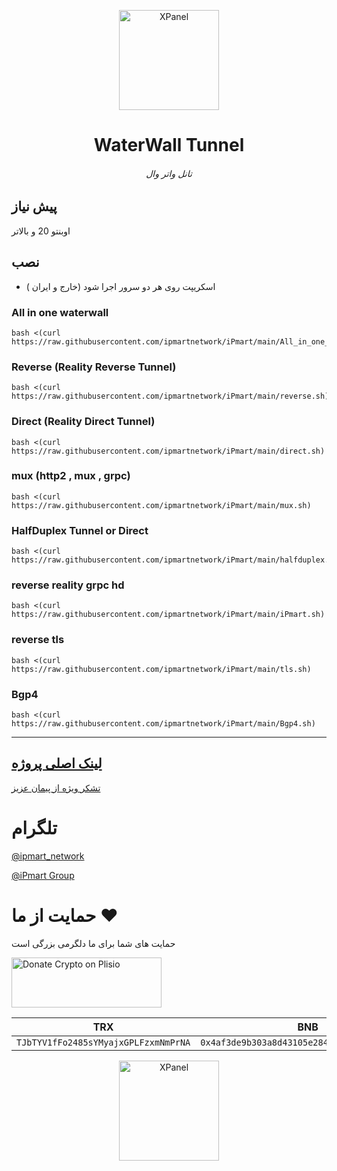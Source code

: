 <p align="center">
<picture>
<img width="160" height="160"  alt="XPanel" src="https://github.com/iPmartNetwork/iPmart-SSH/blob/main/images/logo.png">
</picture>
  </p> 
<p align="center">
<h1 align="center"/>WaterWall Tunnel</h1>
<h6 align="center"> تانل واتر وال <h6>
</p>

## پیش نیاز

اوبنتو 20 و بالاتر


## نصب

- اسکریپت روی هر دو سرور اجرا شود (خارج و ایران )

### All in one waterwall


```
bash <(curl https://raw.githubusercontent.com/ipmartnetwork/iPmart/main/All_in_one_waterwall.sh)

```



### Reverse (Reality Reverse Tunnel)

```
bash <(curl https://raw.githubusercontent.com/ipmartnetwork/iPmart/main/reverse.sh)

```

### Direct (Reality Direct Tunnel)


```
bash <(curl https://raw.githubusercontent.com/ipmartnetwork/iPmart/main/direct.sh)

```

### mux (http2 , mux , grpc)


```
bash <(curl https://raw.githubusercontent.com/ipmartnetwork/iPmart/main/mux.sh)

```


### HalfDuplex Tunnel or Direct


```
bash <(curl https://raw.githubusercontent.com/ipmartnetwork/iPmart/main/halfduplex.sh)

```


### reverse reality grpc hd


```
bash <(curl https://raw.githubusercontent.com/ipmartnetwork/iPmart/main/iPmart.sh)

```


### reverse tls


```
bash <(curl https://raw.githubusercontent.com/ipmartnetwork/iPmart/main/tls.sh)

```

### Bgp4

```
bash <(curl https://raw.githubusercontent.com/ipmartnetwork/iPmart/main/Bgp4.sh)

```

---

[لینک اصلی پروژه](https://github.com/radkesvat/WaterWall)
---

[تشکر ویژه از پیمان عزیز](https://github.com/Ptechgithub)












# تلگرام

[@ipmart_network](https://t.me/ipmart_network)

[@iPmart Group](https://t.me/ipmartnetwork_gp)




 # حمایت از ما :hearts:
حمایت های شما برای ما دلگرمی بزرگی است<br> 
<p align="left">
<a href="https://plisio.net/donate/kB7QU7f7" target="_blank"><img src="https://plisio.net/img/donate/donate_light_icons_mono.png" alt="Donate Crypto on Plisio" width="240" height="80" /></a><br>
	
|                    TRX                   |                       BNB                         |                    Litecoin                       |
| ---------------------------------------- |:-------------------------------------------------:| -------------------------------------------------:|
| ```TJbTYV1fFo2485sYMyajxGPLFzxmNmPrNA``` |  ```0x4af3de9b303a8d43105e284823d95b4c600961a3``` | ```MPrkzFiNtw4Rg67bbZB6gCxa9LV87orABM``` |	

</p>	




<p align="center">
<picture>
<img width="160" height="160"  alt="XPanel" src="https://github.com/iPmartNetwork/iPmart-SSH/blob/main/images/logo.png">
</picture>
  </p> 




